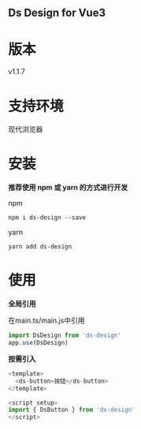 ## Ds Design for Vue3
# 版本
v1.1.7

# 支持环境
  现代浏览器

# 安装
**推荐使用 npm 或 yarn 的方式进行开发**

npm
```
npm i ds-design --save
```

yarn
```
yarn add ds-design
```

# 使用
**全局引用**

在main.ts/main.js中引用
```ts
import DsDesign from 'ds-design'
app.use(DsDesign)
```

**按需引入**

```ts
<template>
  <ds-button>按钮</ds-button>
</template>

<script setup>
import { DsButton } from 'ds-design'
</script>
```
